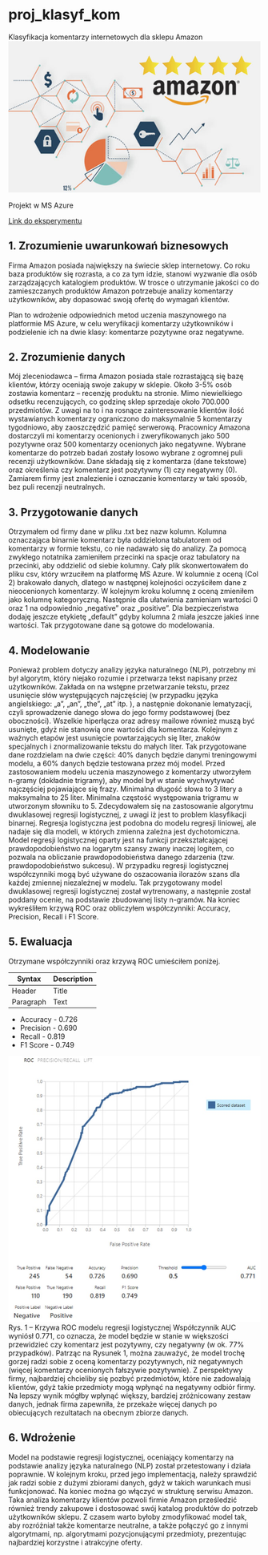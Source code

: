 # proj_klasyf_kom
Klasyfikacja komentarzy internetowych dla sklepu Amazon
![Amazon](https://github.com/TheLordWeirdSloughFeg/proj_klasyf_kom/blob/main/Sentiment%20Analysis%20of%20Amazon%20Reviews.jpg)

Projekt w MS Azure


[Link do eksperymentu](https://gallery.cortanaintelligence.com/Experiment/Klasyfikacja-komentarzy-internetowych-dla-sklepu-Amazon)


## 1. Zrozumienie uwarunkowań biznesowych
Firma Amazon posiada największy na świecie sklep internetowy. Co roku baza produktów się rozrasta, a co za tym idzie, stanowi wyzwanie dla osób zarządzających katalogiem produktów. W trosce o utrzymanie jakości co do zamieszczanych produktów Amazon potrzebuje analizy komentarzy użytkowników, aby dopasować swoją ofertę do wymagań klientów.

Plan to wdrożenie odpowiednich metod uczenia maszynowego na platformie MS Azure, w celu weryfikacji komentarzy użytkowników i podzielenie ich na dwie klasy: komentarze pozytywne oraz negatywne.

## 2. Zrozumienie danych 
Mój zleceniodawca – firma Amazon posiada stale rozrastającą się bazę klientów, którzy oceniają swoje zakupy w sklepie. Około 3-5% osób zostawia komentarz – recenzję produktu na stronie. Mimo niewielkiego odsetku recenzujących, co godzinę sklep sprzedaje około 700.000 przedmiotów. Z uwagi na to i na rosnące zainteresowanie klientów ilość wystawianych komentarzy ograniczono do maksymalnie 5 komentarzy tygodniowo, aby zaoszczędzić pamięć serwerową.
Pracownicy Amazona dostarczyli mi komentarzy ocenionych i zweryfikowanych jako 500 pozytywne oraz 500 komentarzy ocenionych jako negatywne. Wybrane komentarze do potrzeb badań zostały losowo wybrane z ogromnej puli recenzji użytkowników.
Dane składają się z komentarza (dane tekstowe) oraz określenia czy komentarz jest pozytywny (1) czy negatywny (0). Zamiarem firmy jest znalezienie i oznaczanie komentarzy w taki sposób, bez puli recenzji neutralnych.

## 3. Przygotowanie danych 
Otrzymałem od firmy dane w pliku .txt bez nazw kolumn. Kolumna oznaczająca binarnie komentarz była oddzielona tabulatorem od komentarzy w formie tekstu, co nie nadawało się do analizy. Za pomocą zwykłego notatnika zamieniłem przecinki na spacje oraz tabulatory na przecinki, aby oddzielić od siebie kolumny. Cały plik skonwertowałem do pliku csv, który wrzuciłem na platformę MS Azure. W kolumnie z oceną (Col 2) brakowało danych, dlatego w następnej kolejności oczyściłem dane z nieocenionych komentarzy. W kolejnym kroku kolumnę z oceną zmieniłem jako kolumnę kategoryczną. Następnie dla ułatwienia zamieniam wartości 0 oraz 1 na odpowiednio „negative” oraz „positive”. Dla bezpieczeństwa dodaję jeszcze etykietę „default” gdyby kolumna 2 miała jeszcze jakieś inne wartości. Tak przygotowane dane są gotowe do modelowania.

## 4. Modelowanie
Ponieważ problem dotyczy analizy języka naturalnego (NLP), potrzebny mi był algorytm, który niejako rozumie i przetwarza tekst napisany przez użytkowników. Zakłada on na wstępne przetwarzanie tekstu, przez usunięcie słów występujących najczęściej (w przypadku języka angielskiego: „a”, „an”, „the”, „at” itp. ), a następnie dokonanie lematyzacji, czyli sprowadzenie danego słowa do jego formy podstawowej (bez oboczności). Wszelkie hiperłącza oraz adresy mailowe również muszą być usunięte, gdyż nie stanowią one wartości dla komentarza. Kolejnym z ważnych etapów jest usunięcie powtarzających się liter, znaków specjalnych i znormalizowanie tekstu do małych liter.
Tak przygotowane dane rozdzielam na dwie części: 40% danych będzie danymi treningowymi modelu, a 60% danych będzie testowana przez mój model.
Przed zastosowaniem modelu uczenia maszynowego z komentarzy utworzyłem n-gramy (dokładnie trigramy), aby model był w stanie wychwytywać najczęściej pojawiające się frazy. Minimalna długość słowa to 3 litery a maksymalna to 25 liter. Minimalna częstość występowania trigramu w utworzonym słowniku to 5.
Zdecydowałem się na zastosowanie algorytmu dwuklasowej regresji logistycznej, z uwagi iż jest to problem klasyfikacji binarnej. Regresja logistyczna jest podobna do modelu regresji liniowej, ale nadaje się dla modeli, w których zmienna zależna jest dychotomiczna. Model regresji logistycznej oparty jest na funkcji przekształcającej prawdopodobieństwo na logarytm szansy zwany inaczej logitem, co pozwala na obliczanie prawdopodobieństwa danego zdarzenia (tzw. prawdopodobieństwo sukcesu). W przypadku regresji logistycznej współczynniki mogą być używane do oszacowania ilorazów szans dla każdej zmiennej niezależnej w modelu.
Tak przygotowany model dwuklasowej regresji logistycznej został wytrenowany, a następnie został poddany ocenie, na podstawie zbudowanej listy n-gramów. Na koniec wykreśliłem krzywą ROC oraz obliczyłem współczynniki: Accuracy, Precision, Recall i F1 Score.

## 5. Ewaluacja
Otrzymane współczynniki oraz krzywą ROC umieściłem poniżej.


| Syntax | Description |
| ----------- | ----------- |
| Header | Title |
| Paragraph | Text |

* Accuracy - 0.726
* Precision - 0.690
* Recall - 0.819	
* F1 Score - 0.749

![Rys. 1 – Krzywa ROC modelu regresji logistycznej](https://github.com/TheLordWeirdSloughFeg/proj_klasyf_kom/blob/main/roc_azure.jpg)
Rys. 1 – Krzywa ROC modelu regresji logistycznej
Współczynnik AUC wyniósł 0.771, co oznacza, że model będzie w stanie w większości przewidzieć czy komentarz jest pozytywny, czy negatywny (w ok. 77% przypadków). Patrząc na Rysunek 1, można zauważyć, że model trochę gorzej radzi sobie z oceną komentarzy pozytywnych, niż negatywnych (więcej komentarzy ocenionych fałszywie pozytywnie).
Z perspektywy firmy, najbardziej chcieliby się pozbyć przedmiotów, które nie zadowalają klientów, gdyż takie przedmioty mogą wpłynąć na negatywny odbiór firmy. Na lepszy wynik mógłby wpłynąć większy, bardziej zróżnicowany zestaw danych, jednak firma zapewniła, że przekaże więcej danych po obiecujących rezultatach na obecnym zbiorze danych.

## 6. Wdrożenie
Model na podstawie regresji logistycznej, oceniający komentarzy na podstawie analizy języka naturalnego (NLP) został przetestowany i działa poprawnie. W kolejnym kroku, przed jego implementacją, należy sprawdzić jak radzi sobie z dużymi zbiorami danych, gdyż w takich warunkach musi funkcjonować. Na koniec można go włączyć w strukturę serwisu Amazon. Taka analiza komentarzy klientów pozwoli firmie Amazon prześledzić również trendy zakupowe i dostosować swój katalog produktów do potrzeb użytkowników sklepu. Z czasem warto byłoby zmodyfikować model tak, aby rozróżniał także komentarze neutralne, a także połączyć go z innymi algorytmami, np. algorytmami pozycjonującymi przedmioty, prezentując najbardziej korzystne i atrakcyjne oferty.
